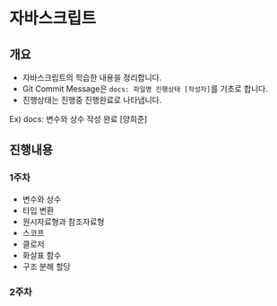 # 자바스크립트

## 개요

- 자바스크립트의 학습한 내용을 정리합니다.
- Git Commit Message은 `docs: 파일명 진행상태 [작성자]`를 기초로 합니다.
- 진행상태는 진행중 진행완료로 나타냅니다.

Ex) docs: 변수와 상수 작성 완료 [양희준]

## 진행내용

### 1주차

- 변수와 상수
- 타입 변환
- 원시자료형과 참조자료형
- 스코프
- 클로저
- 화살표 함수
- 구조 분해 할당

### 2주차